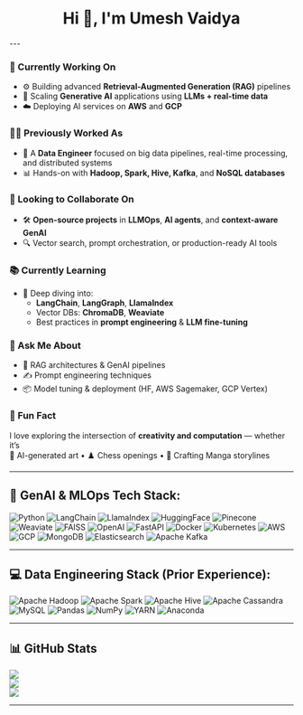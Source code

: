 <!-- GitHub Profile README -->

<h1 align="center">Hi 👋, I'm Umesh Vaidya</h1>
<!-- <h3 align="center">Building scalable Generative AI systems with real-world data</h3> -->
---

### 🚀 Currently Working On  
- ⚙️ Building advanced **Retrieval-Augmented Generation (RAG)** pipelines  
- 🤖 Scaling **Generative AI** applications using **LLMs + real-time data**  
- ☁️ Deploying AI services on **AWS** and **GCP**

### 🧑‍💻 Previously Worked As  
- 🔧 A **Data Engineer** focused on big data pipelines, real-time processing, and distributed systems  
- 📊 Hands-on with **Hadoop, Spark, Hive, Kafka**, and **NoSQL databases**

### 🤝 Looking to Collaborate On  
- 🛠️ **Open-source projects** in **LLMOps**, **AI agents**, and **context-aware GenAI**  
- 🔍 Vector search, prompt orchestration, or production-ready AI tools

### 📚 Currently Learning  
- 🧠 Deep diving into:  
  - **LangChain**, **LangGraph**, **LlamaIndex**  
  - Vector DBs: **ChromaDB**, **Weaviate**
  - Best practices in **prompt engineering** & **LLM fine-tuning**

### 💬 Ask Me About  
- 🔧 RAG architectures & GenAI pipelines  
- ✍️ Prompt engineering techniques  
- 📦 Model tuning & deployment (HF, AWS Sagemaker, GCP Vertex)

### 🎨 Fun Fact  
I love exploring the intersection of **creativity and computation** — whether it’s  
🎨 AI-generated art • ♟️ Chess openings • 📖 Crafting Manga storylines

---

## 🧠 GenAI & MLOps Tech Stack:

![Python](https://img.shields.io/badge/Python-3670A0?style=for-the-badge&logo=python&logoColor=ffdd54)
![LangChain](https://img.shields.io/badge/LangChain-000000?style=for-the-badge&logo=LangChain&logoColor=white)
![LlamaIndex](https://img.shields.io/badge/LlamaIndex-4D4D4D?style=for-the-badge&logo=data&logoColor=white)
![HuggingFace](https://img.shields.io/badge/HuggingFace-%23FFBF00.svg?style=for-the-badge&logo=huggingface&logoColor=black)
![Pinecone](https://img.shields.io/badge/Pinecone-0A2540?style=for-the-badge&logo=pinecone&logoColor=white)
![Weaviate](https://img.shields.io/badge/Weaviate-%230066cc.svg?style=for-the-badge&logo=weaviate&logoColor=white)
![FAISS](https://img.shields.io/badge/FAISS-282C34?style=for-the-badge&logo=facebook&logoColor=white)
![OpenAI](https://img.shields.io/badge/OpenAI-412991?style=for-the-badge&logo=openai&logoColor=white)
![FastAPI](https://img.shields.io/badge/FastAPI-005571?style=for-the-badge&logo=fastapi)
![Docker](https://img.shields.io/badge/Docker-2496ED?style=for-the-badge&logo=docker&logoColor=white)
![Kubernetes](https://img.shields.io/badge/Kubernetes-326CE5?style=for-the-badge&logo=kubernetes&logoColor=white)
![AWS](https://img.shields.io/badge/AWS-FF9900?style=for-the-badge&logo=amazonaws&logoColor=white)
![GCP](https://img.shields.io/badge/GCP-4285F4?style=for-the-badge&logo=googlecloud&logoColor=white)
![MongoDB](https://img.shields.io/badge/MongoDB-4ea94b?style=for-the-badge&logo=mongodb&logoColor=white)
![Elasticsearch](https://img.shields.io/badge/Elasticsearch-005571?style=for-the-badge&logo=elasticsearch&logoColor=white)
![Apache Kafka](https://img.shields.io/badge/Kafka-231F20?style=for-the-badge&logo=apachekafka&logoColor=white)

---

## 💻 Data Engineering Stack (Prior Experience):

![Apache Hadoop](https://img.shields.io/badge/Apache%20Hadoop-66CCFF?style=for-the-badge&logo=apachehadoop&logoColor=black)
![Apache Spark](https://img.shields.io/badge/Apache%20Spark-FDEE21?style=for-the-badge&logo=apachespark&logoColor=black)
![Apache Hive](https://img.shields.io/badge/Apache%20Hive-FDEE21?style=for-the-badge&logo=apachehive&logoColor=black)
![Apache Cassandra](https://img.shields.io/badge/Cassandra-1287B1?style=for-the-badge&logo=apache-cassandra&logoColor=white)
![MySQL](https://img.shields.io/badge/MySQL-4479A1.svg?style=for-the-badge&logo=mysql&logoColor=white)
![Pandas](https://img.shields.io/badge/Pandas-150458?style=for-the-badge&logo=pandas&logoColor=white)
![NumPy](https://img.shields.io/badge/NumPy-013243?style=for-the-badge&logo=numpy&logoColor=white)
![YARN](https://img.shields.io/badge/YARN-2C8EBB?style=for-the-badge&logo=yarn&logoColor=white)
![Anaconda](https://img.shields.io/badge/Anaconda-44A833?style=for-the-badge&logo=anaconda&logoColor=white)

---

## 📊 GitHub Stats

![](https://github-readme-stats.vercel.app/api?username=UMESHvaidya&theme=solarized-dark&hide_border=false&include_all_commits=true&count_private=true)  
![](https://github-readme-streak-stats.herokuapp.com/?user=UMESHvaidya&theme=solarized-dark&hide_border=false)  
![](https://github-readme-stats.vercel.app/api/top-langs/?username=UMESHvaidya&theme=solarized-dark&hide_border=false&layout=compact)

---

<!-- Feel free to connect with me on LinkedIn or Twitter -->
